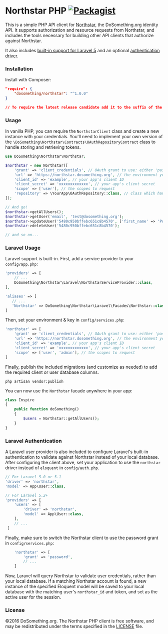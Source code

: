 # Northstar PHP [![Packagist](https://img.shields.io/packagist/v/dosomething/northstar.svg)](https://packagist.org/packages/dosomething/northstar)
This is a simple PHP API client for [Northstar](https://www.github.com/dosomething/northstar), the DoSomething.org
identity API. It supports authorization and resource requests from Northstar, and includes the tools necessary for
building other API clients that authorize against Northstar.

It also includes [built-in support for Laravel 5](https://github.com/DoSomething/northstar-php#laravel-usage) and an
optional [authentication driver](#laravel-authentication).

### Installation
Install with Composer:
```json
"require": {
    "dosomething/northstar": "^1.0.0"
}

// To require the latest release candidate add it to the suffix of the version specified, such as 1.0.0-rc8
```

### Usage
In vanilla PHP, you can require the `NorthstarClient` class and create a new instance with your credentials. You'll need
to implement your own version of the `\DoSomething\Northstar\Contracts\OAuthRepositoryContract` class to handle storing
and retrieving tokens.

```php
use DoSomething\Northstar\Northstar;

$northstar = new Northstar([
    'grant' => 'client_credentials', // OAuth grant to use: either 'password' or 'client_credentials'
    'url' => 'https://northstar.dosomething.org', // the environment you want to connect to
    'client_id' => 'example', // your app's client ID
    'client_secret' => 'xxxxxxxxxxxxx', // your app's client secret
    'scope' => ['user'], // the scopes to request  
    'repository' => \YourApp\OAuthRepository::class, // class which handles saving/retrieving tokens
]);

// And go!
$northstar->getAllUsers();
$northstar->getUser('email', 'test@dosomething.org');
$northstar->updateUser('5480c950bffebc651c8b4570', ['first_name' => 'Puppet']);
$northstar->deleteUser('5480c950bffebc651c8b4570');

// and so on...

```

### Laravel Usage
Laravel support is built-in. First, add a service provider to your `config/app.php`:

```php
'providers' => [
    // ...
    DoSomething\Northstar\Laravel\NorthstarServiceProvider::class,
],

'aliases' => [
   // ...
   'Northstar' => DoSomething\Northstar\Laravel\Facades\Northstar::class,
]
```

Then, set your environment & key in `config/services.php`:

```php
'northstar' => [
    'grant' => 'client_credentials', // OAuth grant to use: either 'password' or 'client_credentials'
    'url' => 'https://northstar.dosomething.org', // the environment you want to connect to
    'client_id' => 'example', // your app's client ID
    'client_secret' => 'xxxxxxxxxxxxx', // your app's client secret
    'scope' => ['user', 'admin'], // the scopes to request  
]
```

Finally, publish the included migrations (and customize as needed) to add the required client or user database columns.

```
php artisan vendor:publish
```

You can now use the `Northstar` facade anywhere in your app:
```php
class Inspire
{
    public function doSomething()
    {
        $users = Northstar::getAllUsers();
    }
}
```

### Laravel Authentication
A Laravel user provider is also included to configure Laravel's built-in authentication to validate against Northstar
instead of your local database. After configuring the client above, set your application to use the `northstar` driver
instead of `eloquent` in `config/auth.php`.

```php
// For Laravel 5.0 or 5.1
'driver' => 'northstar',
'model' => App\User::class,

// For Laravel 5.2+
'providers' => [
    'users' => [
        'driver' => 'northstar',
        'model' => App\User::class,
    ],
    // ...
 ]
```

Finally, make sure to switch the Northstar client to use the password grant in `config/services.php`:

```php
    'northstar' => [
        'grant' => 'password',
        // ...
    ]
```

Now, Laravel will query Northstar to validate user credentials, rather than your local database. If a
matching Northstar account is found, a new instance of the specified Eloquent model will be saved to your
local database with the matching user's `northstar_id` and token, and set as the active user for the session.

### License
&copy;2016 DoSomething.org. The Northstar PHP client is free software, and may be redistributed under the terms
specified in the [LICENSE](https://github.com/DoSomething/northstar-php/blob/master/LICENSE) file.

